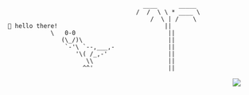  
``` 
                                           ____      _____
                                         /  /  \ \ * ____ \
                                             /  \ | /    \
     👋 hello there!                              ||      
                 \   0-0                          ||
                    (\_/)\                        ||
                     `-'\ `--,___,-               ||
                        '\( /_,-'                 ||                        
                           \\                     ||
                          ^^'                     ||
```


<img align="right" src="https://gpvc.arturio.dev/yukseltron"/>




<!--
**yukseltron/yukseltron** is a ✨ _special_ ✨ repository because its `README.md` (this file) appears on your GitHub profile.

Here are some ideas to get you started:

- 🔭 I’m currently working on ...
- 🌱 I’m currently learning ...
- 👯 I’m looking to collaborate on ...
- 🤔 I’m looking for help with ...
- 💬 Ask me about ...
- 📫 How to reach me: ...
- 😄 Pronouns: ...
- ⚡ Fun fact: ...
-->
